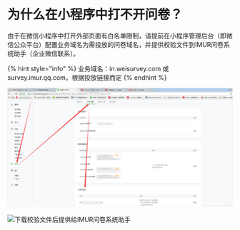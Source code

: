 # 为什么在小程序中打不开问卷？

由于在微信小程序中打开外部页面有白名单限制，请提前在小程序管理后台（即微信公众平台）配置业务域名为需投放的问卷域名，并提供校验文件到IMUR问卷系统助手（企业微信联系）。

{% hint style="info" %}
业务域名：in.weisurvey.com 或 survey.imur.qq.com，根据投放链接而定
{% endhint %}

![配置业务域名](<../../.gitbook/assets/image (60).png>)

![下载校验文件后提供给IMUR问卷系统助手](https://mur-survey-1255655535.file.myqcloud.com/static_files/images/tKwus8ubwubxedio8WBj9a2LzacTETvpooOUGKqr.png?imageMogr2/thumbnail/850x\&width=1396\&height=775)
